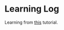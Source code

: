 # Learning Log

Learning from [this](https://www.youtube.com/playlist?list=PL-osiE80TeTsqhIuOqKhwlXsIBIdSeYtc) tutorial.